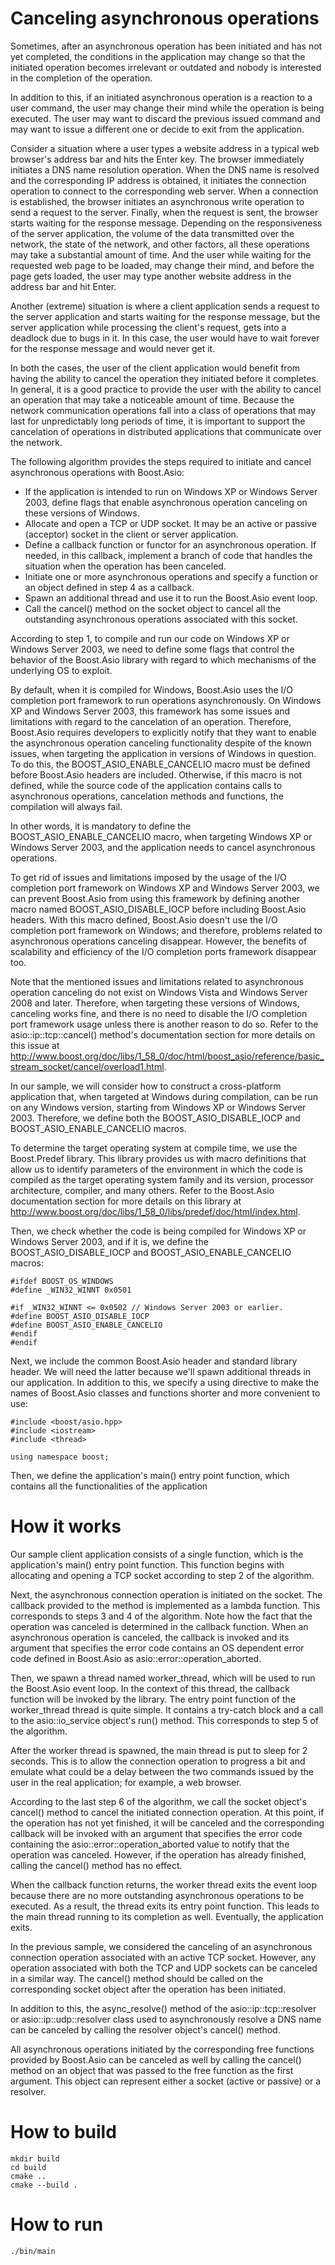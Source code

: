 # Canceling asynchronous operations

Sometimes, after an asynchronous operation has been initiated and has not yet completed, the conditions in the application may change so that the initiated operation becomes irrelevant or outdated and nobody is interested in the completion of the operation.

In addition to this, if an initiated asynchronous operation is a reaction to a user command, the user may change their mind while the operation is being executed. The user may want to discard the previous issued command and may want to issue a different one or decide to exit from the application.

Consider a situation where a user types a website address in a typical web browser's address bar and hits the Enter key. The browser immediately initiates a DNS name resolution operation. When the DNS name is resolved and the corresponding IP address is obtained, it initiates the connection operation to connect to the corresponding web server. When a connection is established, the browser initiates an asynchronous write operation to send a request to the server. Finally, when the request is sent, the browser starts waiting for the response message. Depending on the responsiveness of the server application, the volume of the data transmitted over the network, the state of the network, and other factors, all these operations may take a substantial amount of time. And the user while waiting for the requested web page to be loaded, may change their mind, and before the page gets loaded, the user may type another website address in the address bar and hit Enter.

Another (extreme) situation is where a client application sends a request to the server application and starts waiting for the response message, but the server application while processing the client's request, gets into a deadlock due to bugs in it. In this case, the user would have to wait forever for the response message and would never get it.

In both the cases, the user of the client application would benefit from having the ability to cancel the operation they initiated before it completes. In general, it is a good practice to provide the user with the ability to cancel an operation that may take a noticeable amount of time. Because the network communication operations fall into a class of operations that may last for unpredictably long periods of time, it is important to support the cancelation of operations in distributed applications that communicate over the network.

The following algorithm provides the steps required to initiate and cancel asynchronous operations with Boost.Asio:

- If the application is intended to run on Windows XP or Windows Server 2003, define flags that enable asynchronous operation canceling on these versions of Windows.
- Allocate and open a TCP or UDP socket. It may be an active or passive (acceptor) socket in the client or server application.
- Define a callback function or functor for an asynchronous operation. If needed, in this callback, implement a branch of code that handles the situation when the operation has been canceled.
- Initiate one or more asynchronous operations and specify a function or an object defined in step 4 as a callback.
- Spawn an additional thread and use it to run the Boost.Asio event loop.
- Call the cancel() method on the socket object to cancel all the outstanding asynchronous operations associated with this socket.

According to step 1, to compile and run our code on Windows XP or Windows Server 2003, we need to define some flags that control the behavior of the Boost.Asio library with regard to which mechanisms of the underlying OS to exploit.

By default, when it is compiled for Windows, Boost.Asio uses the I/O completion port framework to run operations asynchronously. On Windows XP and Windows Server 2003, this framework has some issues and limitations with regard to the cancelation of an operation. Therefore, Boost.Asio requires developers to explicitly notify that they want to enable the asynchronous operation canceling functionality despite of the known issues, when targeting the application in versions of Windows in question. To do this, the BOOST_ASIO_ENABLE_CANCELIO macro must be defined before Boost.Asio headers are included. Otherwise, if this macro is not defined, while the source code of the application contains calls to asynchronous operations, cancelation methods and functions, the compilation will always fail.

In other words, it is mandatory to define the BOOST_ASIO_ENABLE_CANCELIO macro, when targeting Windows XP or Windows Server 2003, and the application needs to cancel asynchronous operations.

To get rid of issues and limitations imposed by the usage of the I/O completion port framework on Windows XP and Windows Server 2003, we can prevent Boost.Asio from using this framework by defining another macro named BOOST_ASIO_DISABLE_IOCP before including Boost.Asio headers. With this macro defined, Boost.Asio doesn't use the I/O completion port framework on Windows; and therefore, problems related to asynchronous operations canceling disappear. However, the benefits of scalability and efficiency of the I/O completion ports framework disappear too.

Note that the mentioned issues and limitations related to asynchronous operation canceling do not exist on Windows Vista and Windows Server 2008 and later. Therefore, when targeting these versions of Windows, canceling works fine, and there is no need to disable the I/O completion port framework usage unless there is another reason to do so. Refer to the asio::ip::tcp::cancel() method's documentation section for more details on this issue at http://www.boost.org/doc/libs/1_58_0/doc/html/boost_asio/reference/basic_stream_socket/cancel/overload1.html.

In our sample, we will consider how to construct a cross-platform application that, when targeted at Windows during compilation, can be run on any Windows version, starting from Windows XP or Windows Server 2003. Therefore, we define both the BOOST_ASIO_DISABLE_IOCP and BOOST_ASIO_ENABLE_CANCELIO macros.

To determine the target operating system at compile time, we use the Boost.Predef library. This library provides us with macro definitions that allow us to identify parameters of the environment in which the code is compiled as the target operating system family and its version, processor architecture, compiler, and many others. Refer to the Boost.Asio documentation section for more details on this library at http://www.boost.org/doc/libs/1_58_0/libs/predef/doc/html/index.html.

Then, we check whether the code is being compiled for Windows XP or Windows Server 2003, and if it is, we define the BOOST_ASIO_DISABLE_IOCP and BOOST_ASIO_ENABLE_CANCELIO macros:
```
#ifdef BOOST_OS_WINDOWS
#define _WIN32_WINNT 0x0501

#if _WIN32_WINNT <= 0x0502 // Windows Server 2003 or earlier.
#define BOOST_ASIO_DISABLE_IOCP
#define BOOST_ASIO_ENABLE_CANCELIO  
#endif
#endif
```

Next, we include the common Boost.Asio header and standard library <thread> header. We will need the latter because we'll spawn additional threads in our application. In addition to this, we specify a using directive to make the names of Boost.Asio classes and functions shorter and more convenient to use:
```
#include <boost/asio.hpp>
#include <iostream>
#include <thread>

using namespace boost;
```

Then, we define the application's main() entry point function, which contains all the functionalities of the application

# How it works
Our sample client application consists of a single function, which is the application's main() entry point function. This function begins with allocating and opening a TCP socket according to step 2 of the algorithm.

Next, the asynchronous connection operation is initiated on the socket. The callback provided to the method is implemented as a lambda function. This corresponds to steps 3 and 4 of the algorithm. Note how the fact that the operation was canceled is determined in the callback function. When an asynchronous operation is canceled, the callback is invoked and its argument that specifies the error code contains an OS dependent error code defined in Boost.Asio as asio::error::operation_aborted.

Then, we spawn a thread named worker_thread, which will be used to run the Boost.Asio event loop. In the context of this thread, the callback function will be invoked by the library. The entry point function of the worker_thread thread is quite simple. It contains a try-catch block and a call to the asio::io_service object's run() method. This corresponds to step 5 of the algorithm.

After the worker thread is spawned, the main thread is put to sleep for 2 seconds. This is to allow the connection operation to progress a bit and emulate what could be a delay between the two commands issued by the user in the real application; for example, a web browser.

According to the last step 6 of the algorithm, we call the socket object's cancel() method to cancel the initiated connection operation. At this point, if the operation has not yet finished, it will be canceled and the corresponding callback will be invoked with an argument that specifies the error code containing the asio::error::operation_aborted value to notify that the operation was canceled. However, if the operation has already finished, calling the cancel() method has no effect.

When the callback function returns, the worker thread exits the event loop because there are no more outstanding asynchronous operations to be executed. As a result, the thread exits its entry point function. This leads to the main thread running to its completion as well. Eventually, the application exits.

In the previous sample, we considered the canceling of an asynchronous connection operation associated with an active TCP socket. However, any operation associated with both the TCP and UDP sockets can be canceled in a similar way. The cancel() method should be called on the corresponding socket object after the operation has been initiated.

In addition to this, the async_resolve() method of the asio::ip::tcp::resolver or asio::ip::udp::resolver class used to asynchronously resolve a DNS name can be canceled by calling the resolver object's cancel() method.

All asynchronous operations initiated by the corresponding free functions provided by Boost.Asio can be canceled as well by calling the cancel() method on an object that was passed to the free function as the first argument. This object can represent either a socket (active or passive) or a resolver.

# How to build
```
mkdir build
cd build
cmake ..
cmake --build .
```

# How to run
```
./bin/main
```
